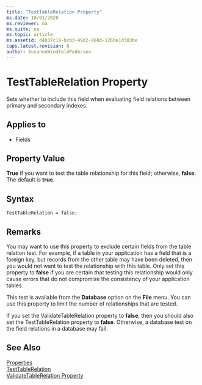 ```yaml
---
title: "TestTableRelation Property"
ms.date: 10/01/2020
ms.reviewer: na
ms.suite: na
ms.topic: article
ms.assetid: d4b37c19-bcb3-49d2-868d-126be1d383be
caps.latest.revision: 8
author: SusanneWindfeldPedersen
---
```


# TestTableRelation Property

Sets whether to include this field when evaluating field relations between primary and secondary indexes.  
  
## Applies to  

- Fields  
  
## Property Value  

**True** if you want to test the table relationship for this field; otherwise, **false**. The default is **true**.  

## Syntax

```AL
TestTableRelation = false;
```
  
## Remarks  

You may want to use this property to exclude certain fields from the table relation test. For example, if a table in your application has a field that is a foreign key, but records from the other table may have been deleted, then you would not want to test the relationship with this table. Only set this property to **false** if you are certain that testing this relationship would only cause errors that do not compromise the consistency of your application tables.  
  
This test is available from the **Database** option on the **File** menu. You can use this property to limit the number of relationships that are tested.  
  
If you set the ValidateTableRelation property to **false**, then you should also set the TestTableRelation property to **false**. Otherwise, a database test on the field relations in a database may fail.  
  
## See Also  

[Properties](devenv-properties.md)   
[TestTableRelation](devenv-testtablerelation-property.md)   
[ValidateTableRelation Property](devenv-validatetablerelation-property.md)